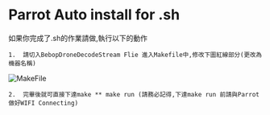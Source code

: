 # Parrot Auto install for .sh #

如果你完成了.sh的作業請做,執行以下的動作
	
	1.	請切入BebopDroneDecodeStream Flie 進入Makefile中,修改下圖紅線部分(更改為機器名稱)

![MakeFile](https://github.com/nexstar/Parrot/raw/master/Picture/Makefile.PNG)

	2.	完畢後就可直接下達make ** make run (請務必記得,下達make run 前請與Parrot做好WIFI Connecting)